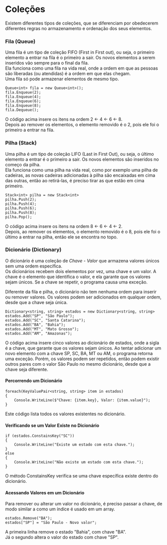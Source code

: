 
# Coleções

Existem diferentes tipos de coleções, que se diferenciam por obedecerem diferentes regras no armazenamento e ordenação dos seus elementos.

### Fila (Queue)

Uma fila é um tipo de coleção FIFO (First in First out), ou seja, o primeiro elemento a entrar na fila é o primeiro a sair. Os novos elementos a serem inseridos vão sempre para o final da fila.  
Ela funciona como uma fila na vida real, onde a ordem em que as pessoas são liberadas (ou atendidas) é a ordem em que elas chegam.  
Uma fila só pode armazenar elementos de mesmo tipo.
```
Queue<int> fila = new Queue<int>();
fila.Enqueue(2);
fila.Enqueue(4);
fila.Enqueue(6);
fila.Enqueue(8);
fila.Dequeue();
```

O código acima insere os itens na ordem 2 <- 4 <- 6 <- 8.  
Depois ao remover os elementos, o elemento removido é o 2, pois ele foi o primeiro a entrar na fila.

### Pilha (Stack)

Uma pilha é um tipo de coleção LIFO (Last in First Out), ou seja, o último elemento a entrar é o primeiro a sair. Os novos elementos são inseridos no começo da pilha.  
Ela funciona como uma pilha na vida real, como por exemplo uma pilha de cadeiras, as novas cadeiras adicionadas à pilha são encaixadas em cima das outras, então ao retirá-las, é preciso tirar as que estão em cima primeiro.
```
Stack<int> pilha = new Stack<int>
pilha.Push(2);
pilha.Push(4);
pilha.Push(6);
pilha.Push(8);
pilha.Pop();
```

O código acima insere os itens na ordem 8 <- 6 <- 4 <- 2.  
Depois, ao remover os elementos, o elemento removido é o 8, pois ele foi o último a entrar na pilha, então ele se encontra no topo.

### Dicionário (Dictionary)

O dicionário é uma coleção de *Chave - Valor* que armazena valores únicos sem uma ordem específica.  
Os dicionários recebem dois elementos por vez, uma chave e um valor. A chave é o elemento que identifica o valor, e ela garante que os valores sejam únicos. Se a chave se repetir, o programa causa uma exceção.

Diferente da fila e pilha, o dicionário não tem nenhuma ordem para inserir ou remover valores. Os valores podem ser adicionados em qualquer ordem, desde que a chave seja única.
```
Dictionary<string, string> estados = new Dictionary<string, string>
estados.Add("SP", "São Paulo");
estados.Add("SC", "Santa Catarina");
estados.Add("BA", "Bahia");
estados.Add("MT", "Mato Grosso");
estados.Add("AM", "Amazonas");
```

O código acima insere cinco valores ao dicionário de estados, onde a sigla é a chave, que garante que os valores sejam únicos. Ao tentar adicionar um novo elemento com a chave SP, SC, BA, MT ou AM, o programa retorna uma exceção. Porém, os valores podem ser repetidos, então podem existir outros pares com o valor São Paulo no mesmo dicionário, desde que a chave seja diferente.

#### Percorrendo um Dicionário
```
foreach(KeyValuePair<string, string> item in estados)
{
	Console.WriteLine($"Chave: {item.key}, Valor: {item.value}");
}
```

Este código lista todos os valores existentes no dicionário.

#### Verificando se um Valor Existe no Dicionário
```
if (estados.ConstainsKey("SC"))
{
	Console.WriteLine("Existe um estado com esta chave.");
}
else
{
	Console.WriteLine("Não existe um estado com esta chave.");
}
```
O método ConstainsKey verifica se uma chave específica existe dentro do dicionário.

#### Acessando Valores em um Dicionário

Para remover ou alterar um valor no dicionário, é preciso passar a chave, de modo similar a como um índice é usado em um array.
```
estados.Remove("BA");
estados["SP"] = "São Paulo - Novo valor";
```
A primeira linha remove o estado "Bahia", com chave "BA".  
Já o segundo altera o valor do estado com chave "SP".
